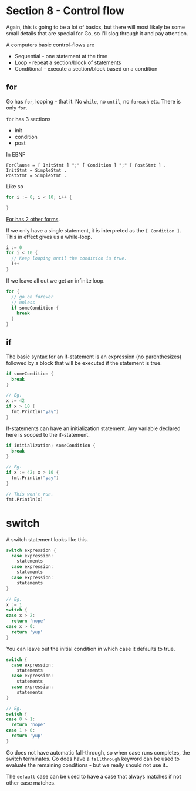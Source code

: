 # Section 8 - Control flow

Again, this is going to be a lot of basics, but there will most likely be some
small details that are special for Go, so I'll slog through it and pay attention.

A computers basic control-flows are

- Sequential - one statement at the time
- Loop - repeat a section/block of statements
- Conditional - execute a section/block based on a condition


## for

Go has `for`, looping - that it. No `while`, no `until`, no `foreach` etc. There
is only `for`.

`for` has 3 sections

- init
- condition
- post

In EBNF

```EBNF
ForClause = [ InitStmt ] ";" [ Condition ] ";" [ PostStmt ] .
InitStmt = SimpleStmt .
PostStmt = SimpleStmt .
```

Like so

```go
for i := 0; i < 10; i++ {

}
```

[For has 2 other forms](https://go.dev/doc/effective_go#for).

If we only have a single statement, it is interpreted as the `[ Condition ]`.
This in effect gives us a while-loop.

```go
i := 0
for i < 10 {
  // Keep looping until the condition is true.
  i++
}
```

If we leave all out we get an infinite loop.

```go
for {
  // go on forever
  // unless
  if someCondition {
    break
  }
}
```

## if

The basic syntax for an if-statement is an expression (no parenthesizes) followed
by a block that will be executed if the statement is true.

```go
if someCondition {
  break
}

// Eg.
x := 42
if x > 10 {
  fmt.Println("yay")
}
```

If-statements can have an initialization statement. Any variable declared here
is scoped to the if-statement.

```go
if initialization; someCondition {
  break
}

// Eg.
if x := 42; x > 10 {
  fmt.Println("yay")
}

// This won't run.
fmt.Println(x)
```

# switch

A switch statement looks like this.

```go
switch expression {
  case expression:
    statements
  case expression:
    statements
  case expression:
    statements
}

// Eg.
x := 1
switch {
case x > 2:
  return 'nope'
case x > 0:
  return 'yup'
}
```

You can leave out the initial condition in which case it defaults to true.

```go
switch {
  case expression:
    statements
  case expression:
    statements
  case expression:
    statements
}

// Eg.
switch {
case 0 > 1:
  return 'nope'
case 1 > 0:
  return 'yup'
}
```

Go does not have automatic fall-through, so when case runs completes, the switch
terminates. Go does have a `fallthrough` keyword can be used to evaluate the
remaining conditions - but we really should not use it..

The `default` case can be used to have a case that always matches if not other
case matches.
